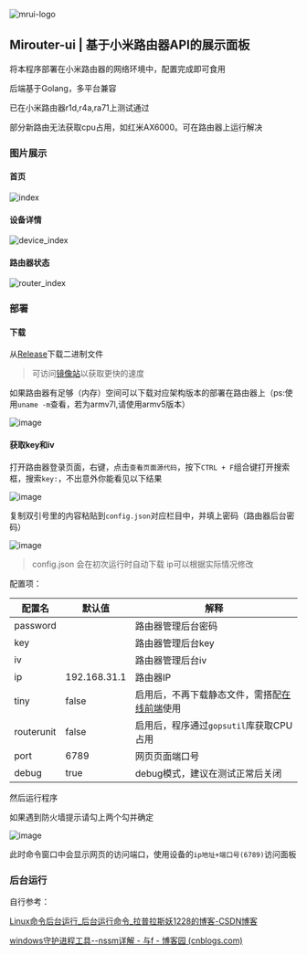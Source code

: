 ![mrui-logo](https://github.com/Mirouterui/mirouter-ui/assets/63234268/da737f28-e8b6-42d7-a21e-70be2d53fb78)

## Mirouter-ui | 基于小米路由器API的展示面板

将本程序部署在小米路由器的网络环境中，配置完成即可食用

后端基于Golang，多平台兼容

已在小米路由器r1d,r4a,ra71上测试通过

部分新路由无法获取cpu占用，如红米AX6000。可在路由器上运行解决

### 图片展示

#### 首页

![index](https://github.com/thun888/mirouter-ui/assets/63234268/48bbf554-ec03-41dc-b5fd-42b5faeba466)

#### 设备详情

![device_index](https://github.com/thun888/mirouter-ui/assets/63234268/20c465e1-660b-41bf-a200-973423057d31)

#### 路由器状态

![router_index](https://github.com/thun888/mirouter-ui/assets/63234268/1ddce346-7abd-4816-bc55-fe55d3dc70c9)



### 部署

#### 下载

从[Release](https://github.com/thun888/mirouter-ui/releases/)下载二进制文件

> 可访问[镜像站](https://mrui-api.hzchu.top/down/)以获取更快的速度

如果路由器有足够（内存）空间可以下载对应架构版本的部署在路由器上（ps:使用`uname -m`查看，若为armv7l,请使用armv5版本）

![image](https://github.com/Mirouterui/mirouter-ui/assets/63234268/5dfa3deb-0aab-4198-9170-5af1141b3746)



#### 获取key和iv

打开路由器登录页面，右键，点击`查看页面源代码`，按下`CTRL + F`组合键打开搜索框，搜索`key:`，不出意外你能看见以下结果

![image](https://github.com/thun888/mirouter-ui/assets/63234268/87dd59bd-dc9f-4a9f-b22f-d5fd9a9d047a)

复制双引号里的内容粘贴到`config.json`对应栏目中，并填上密码（路由器后台密码）

![image](https://github.com/Mirouterui/mirouter-ui/assets/63234268/56edd993-2119-4979-bb2d-6f822f32059b)


> config.json 会在初次运行时自动下载
> ip可以根据实际情况修改

配置项：

| 配置名     | 默认值       | 解释                                    |
| ---------- | ------------ | --------------------------------------- |
| password   |              | 路由器管理后台密码                      |
| key        |              | 路由器管理后台key                       |
| iv         |              | 路由器管理后台iv                        |
| ip         | 192.168.31.1 | 路由器IP                                |
| tiny       | false        | 启用后，不再下载静态文件，需搭配[在线前端](http://mrui.hzchu.top/)使用|
| routerunit | false        | 启用后，程序通过`gopsutil`库获取CPU占用 |
| port       | 6789         | 网页页面端口号                          |
| debug      | true         | debug模式，建议在测试正常后关闭         |

然后运行程序

如果遇到防火墙提示请勾上两个勾并确定

![image](https://github.com/thun888/mirouter-ui/assets/63234268/fc6a7515-6e65-48be-9bbd-1de1eac41146)

此时命令窗口中会显示网页的访问端口，使用设备的`ip地址+端口号(6789)`访问面板

### 后台运行

自行参考：

[Linux命令后台运行_后台运行命令_拉普拉斯妖1228的博客-CSDN博客](https://blog.csdn.net/caesar1228/article/details/118853871)

[windows守护进程工具--nssm详解 - 与f - 博客园 (cnblogs.com)](https://www.cnblogs.com/fps2tao/p/16433588.html)
